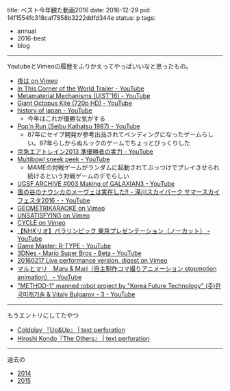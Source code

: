 title: ベスト今年観た動画2016
date: 2016-12-29
pid: 14f1554fc318caf7858b3222ddfd344e
status: p
tags:
- annual
- 2016-best
- blog
---

YoutubeとVimeoの履歴をふりかえってやっぱいいなと思ったもの。

- [夜は on Vimeo](https://vimeo.com/195458083)
- [In This Corner of the World Trailer \- YouTube](https://www.youtube.com/watch?v=-jBe-uHhlNs)
- [Metamaterial Mechanisms \(UIST'16\) \- YouTube](https://www.youtube.com/watch?v=lsTiWYSfPck)
- [Giant Octopus Kite \(720p HD\) \- YouTube](https://www.youtube.com/watch?v=t9kzVcrgSXU)
- [history of japan \- YouTube](https://www.youtube.com/watch?v=Mh5LY4Mz15o&t=11s)
  - 今年はこれが優勝な気がする
- [Pop'n Run \(Seibu Kaihatsu 1987\) \- YouTube](https://www.youtube.com/watch?v=UzyPYl3yvcc)
  - 87年にセイブ開発が参考出品されてペンディングになったゲームらしい。87年らしからぬルックのゲームでちょっとびっくりした
- [京急エアトレイン2013 準優勝者の実力 \- YouTube](https://www.youtube.com/watch?v=a7oqlBySvVY)
- [Multibowl sneek peek \- YouTube](https://www.youtube.com/watch?v=2M_wwSlqAGw&t=10s)
  - MAMEの対戦ゲームがランダムに起動されてぶっつけでプレイさせられ続けるという対戦ゲームのデモらしい
- [UGSF ARCHIVE \#003 Making of GALAXIAN3 \- YouTube](https://www.youtube.com/watch?v=8eyjfNqTHbk)
- [風の谷のナウシカのメーヴェは実在した\!\! \- 滝川スカイパーク サマースカイフェスタ2016 \- \- YouTube](https://www.youtube.com/watch?v=17elclJuXxQ)
- [GEOMETRIKARAOKE on Vimeo](https://vimeo.com/177946187)
- [UNSATISFYING on Vimeo](https://vimeo.com/189919038)
- [CYCLE on Vimeo](https://vimeo.com/176703851)
- [【NHKリオ】パラリンピック 東京プレゼンテーション（ノーカット） \- YouTube](https://www.youtube.com/watch?v=78Nhl85_wIY)
- [Game Master: R\-TYPE \- YouTube](https://www.youtube.com/watch?v=876W253z6KY)
- [3DNes \- Mario Super Bros \- Beta \- YouTube](https://www.youtube.com/watch?v=bKHYgiLuiNU)
- [20160217 Live performance version\. digest on Vimeo](https://vimeo.com/156154563)
- [マルとマリ　Maru & Mari（自主制作コマ撮りアニメーション stopmotion animation） \- YouTube](https://www.youtube.com/watch?v=t7yEUtqknpM)
- ["METHOD\-1" manned robot project by "Korea Future Technology" \(주\)한국미래기술 & Vitaly Bulgarov \- 3 \- YouTube](https://www.youtube.com/watch?v=Re6P7WP2N5w)

----
もうエントリにしてたやつ
- [Coldplay 『Up&Up』 \| text perforation](http://text-perforation.doppac.cc/2016/06/03/201606/up-and-up/)
- [Hiroshi Kondo『The Others』 \| text perforation](http://text-perforation.doppac.cc/2016/05/05/201605/the-others/)

----
過去の
- [2014](/2014/12/25/201412/2014-best-video/)
- [2015](/2015/12/25/201512/2015-best-video/)
